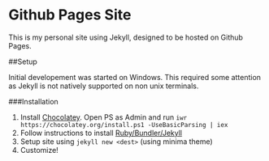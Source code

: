 # Github Pages Site

This is my personal site using Jekyll, designed to be hosted on Github Pages.

##Setup

Initial developement was started on Windows. This required some attention as Jekyll is not natively supported on non unix terminals. 

###Installation

1. Install [Chocolatey](https://chocolatey.org/install). 
   Open PS as Admin and run `iwr https://chocolatey.org/install.ps1 -UseBasicParsing | iex`
2. Follow instructions to install [Ruby/Bundler/Jekyll](https://davidburela.wordpress.com/2015/11/28/easily-install-jekyll-on-windows-with-3-command-prompt-entries-and-chocolatey/)
3. Setup site using `jekyll new <dest>` (using minima theme)
4. Customize!

